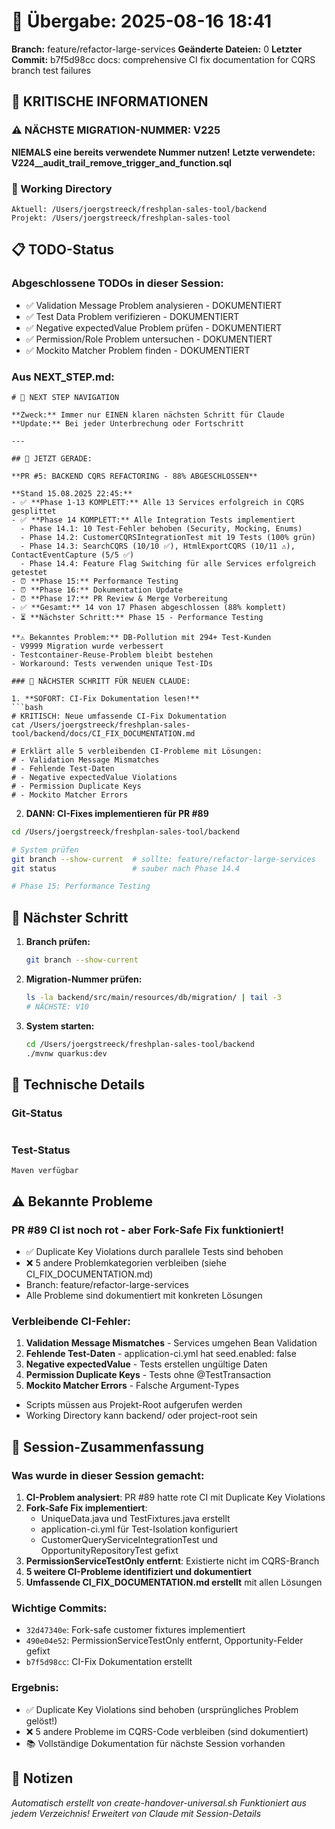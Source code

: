 # 🤝 Übergabe: 2025-08-16 18:41
**Branch:** feature/refactor-large-services
**Geänderte Dateien:** 0
**Letzter Commit:** b7f5d98cc docs: comprehensive CI fix documentation for CQRS branch test failures

## 🚨 KRITISCHE INFORMATIONEN

### ⚠️ NÄCHSTE MIGRATION-NUMMER: V225
**NIEMALS eine bereits verwendete Nummer nutzen!**
**Letzte verwendete: V224__audit_trail_remove_trigger_and_function.sql**

### 📍 Working Directory
```
Aktuell: /Users/joergstreeck/freshplan-sales-tool/backend
Projekt: /Users/joergstreeck/freshplan-sales-tool
```

## 📋 TODO-Status

### Abgeschlossene TODOs in dieser Session:
- ✅ Validation Message Problem analysieren - DOKUMENTIERT
- ✅ Test Data Problem verifizieren - DOKUMENTIERT
- ✅ Negative expectedValue Problem prüfen - DOKUMENTIERT
- ✅ Permission/Role Problem untersuchen - DOKUMENTIERT
- ✅ Mockito Matcher Problem finden - DOKUMENTIERT

### Aus NEXT_STEP.md:
```
# 🧭 NEXT STEP NAVIGATION

**Zweck:** Immer nur EINEN klaren nächsten Schritt für Claude
**Update:** Bei jeder Unterbrechung oder Fortschritt

---

## 🎯 JETZT GERADE:

**PR #5: BACKEND CQRS REFACTORING - 88% ABGESCHLOSSEN**

**Stand 15.08.2025 22:45:**
- ✅ **Phase 1-13 KOMPLETT:** Alle 13 Services erfolgreich in CQRS gesplittet
- ✅ **Phase 14 KOMPLETT:** Alle Integration Tests implementiert
  - Phase 14.1: 10 Test-Fehler behoben (Security, Mocking, Enums)
  - Phase 14.2: CustomerCQRSIntegrationTest mit 19 Tests (100% grün)
  - Phase 14.3: SearchCQRS (10/10 ✅), HtmlExportCQRS (10/11 ⚠️), ContactEventCapture (5/5 ✅)
  - Phase 14.4: Feature Flag Switching für alle Services erfolgreich getestet
- ⏰ **Phase 15:** Performance Testing
- ⏰ **Phase 16:** Dokumentation Update
- ⏰ **Phase 17:** PR Review & Merge Vorbereitung
- ✅ **Gesamt:** 14 von 17 Phasen abgeschlossen (88% komplett)
- ⏳ **Nächster Schritt:** Phase 15 - Performance Testing

**⚠️ Bekanntes Problem:** DB-Pollution mit 294+ Test-Kunden
- V9999 Migration wurde verbessert
- Testcontainer-Reuse-Problem bleibt bestehen
- Workaround: Tests verwenden unique Test-IDs

### 🚨 NÄCHSTER SCHRITT FÜR NEUEN CLAUDE:

1. **SOFORT: CI-Fix Dokumentation lesen!**
```bash
# KRITISCH: Neue umfassende CI-Fix Dokumentation
cat /Users/joergstreeck/freshplan-sales-tool/backend/docs/CI_FIX_DOCUMENTATION.md

# Erklärt alle 5 verbleibenden CI-Probleme mit Lösungen:
# - Validation Message Mismatches
# - Fehlende Test-Daten
# - Negative expectedValue Violations
# - Permission Duplicate Keys
# - Mockito Matcher Errors
```

2. **DANN: CI-Fixes implementieren für PR #89**
```bash
cd /Users/joergstreeck/freshplan-sales-tool/backend

# System prüfen
git branch --show-current  # sollte: feature/refactor-large-services
git status                 # sauber nach Phase 14.4

# Phase 15: Performance Testing
```

## 🎯 Nächster Schritt

1. **Branch prüfen:**
   ```bash
   git branch --show-current
   ```

2. **Migration-Nummer prüfen:**
   ```bash
   ls -la backend/src/main/resources/db/migration/ | tail -3
   # NÄCHSTE: V10
   ```

3. **System starten:**
   ```bash
   cd /Users/joergstreeck/freshplan-sales-tool/backend
   ./mvnw quarkus:dev
   ```

## 🔧 Technische Details

### Git-Status
```

```

### Test-Status
```
Maven verfügbar
```

## ⚠️ Bekannte Probleme

### PR #89 CI ist noch rot - aber Fork-Safe Fix funktioniert!
- ✅ Duplicate Key Violations durch parallele Tests sind behoben
- ❌ 5 andere Problemkategorien verbleiben (siehe CI_FIX_DOCUMENTATION.md)
- Branch: feature/refactor-large-services
- Alle Probleme sind dokumentiert mit konkreten Lösungen

### Verbleibende CI-Fehler:
1. **Validation Message Mismatches** - Services umgehen Bean Validation
2. **Fehlende Test-Daten** - application-ci.yml hat seed.enabled: false
3. **Negative expectedValue** - Tests erstellen ungültige Daten
4. **Permission Duplicate Keys** - Tests ohne @TestTransaction
5. **Mockito Matcher Errors** - Falsche Argument-Types

- Scripts müssen aus Projekt-Root aufgerufen werden
- Working Directory kann backend/ oder project-root sein

## 📝 Session-Zusammenfassung

### Was wurde in dieser Session gemacht:
1. **CI-Problem analysiert**: PR #89 hatte rote CI mit Duplicate Key Violations
2. **Fork-Safe Fix implementiert**: 
   - UniqueData.java und TestFixtures.java erstellt
   - application-ci.yml für Test-Isolation konfiguriert
   - CustomerQueryServiceIntegrationTest und OpportunityRepositoryTest gefixt
3. **PermissionServiceTestOnly entfernt**: Existierte nicht im CQRS-Branch
4. **5 weitere CI-Probleme identifiziert und dokumentiert**
5. **Umfassende CI_FIX_DOCUMENTATION.md erstellt** mit allen Lösungen

### Wichtige Commits:
- `32d47340e`: Fork-safe customer fixtures implementiert
- `490e04e52`: PermissionServiceTestOnly entfernt, Opportunity-Felder gefixt  
- `b7f5d98cc`: CI-Fix Dokumentation erstellt

### Ergebnis:
- ✅ Duplicate Key Violations sind behoben (ursprüngliches Problem gelöst!)
- ❌ 5 andere Probleme im CQRS-Code verbleiben (sind dokumentiert)
- 📚 Vollständige Dokumentation für nächste Session vorhanden

## 📝 Notizen

_Automatisch erstellt von create-handover-universal.sh_
_Funktioniert aus jedem Verzeichnis!_
_Erweitert von Claude mit Session-Details_
